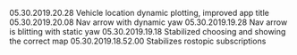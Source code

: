 05.30.2019.20.28       Vehicle location dynamic plotting, improved app title
05.30.2019.20.08       Nav arrow with dynamic yaw
05.30.2019.19.28       Nav arrow is blitting with static yaw
05.30.2019.19.18       Stabilized choosing and showing the correct map
05.30.2019.18.52.00    Stabilizes rostopic subscriptions
